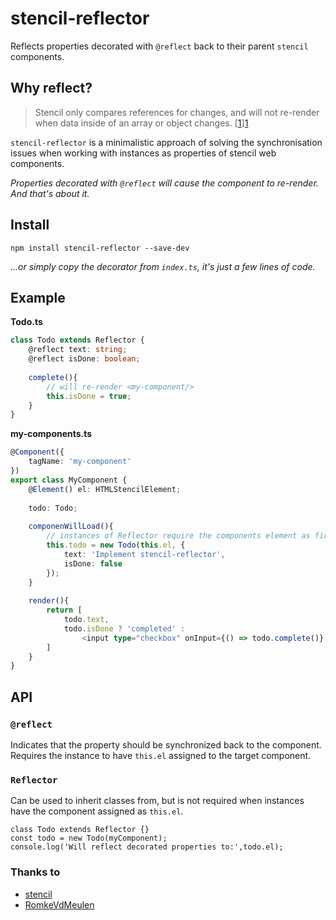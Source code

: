 # stencil-reflector
Reflects properties decorated with `@reflect` back to their parent `stencil` components.

## Why reflect?
> Stencil only compares references for changes, and will not re-render when data inside of an array or object changes. [[1]][1]

`stencil-reflector` is a minimalistic approach of solving the synchronisation issues when working with instances as properties of stencil web components.

*Properties decorated with `@reflect` will cause the component to re-render. And that's about it.*

## Install
    npm install stencil-reflector --save-dev
    
*...or simply copy the decorator from `index.ts`, it's just a few lines of code.*

## Example
**Todo.ts**
```ts
class Todo extends Reflector {
    @reflect text: string;
    @reflect isDone: boolean;
    
    complete(){
        // will re-render <my-component/>
        this.isDone = true;
    }
}
```

**my-components.ts**
```ts
@Component({
    tagName: 'my-component'
})
export class MyComponent {
    @Element() el: HTMLStencilElement;
    
    todo: Todo;
    
    componenWillLoad(){
        // instances of Reflector require the components element as first parameter
        this.todo = new Todo(this.el, {
            text: 'Implement stencil-reflector',
            isDone: false
        });
    }
    
    render(){
        return [
            todo.text,
            todo.isDone ? 'completed' :
                <input type="checkbox" onInput={() => todo.complete()} />
        ]
    }
}
```

## API


### `@reflect`
Indicates that the property should be synchronized back to the component. Requires the instance to have `this.el` assigned to the target component.

### `Reflector`
Can be used to inherit classes from, but is not required when instances have the component assigned as `this.el`.

```
class Todo extends Reflector {}
const todo = new Todo(myComponent);
console.log('Will reflect decorated properties to:',todo.el);
```



### Thanks to
- [stencil](https://github.com/ionic-team/stencil)
- [RomkeVdMeulen](https://gist.github.com/RomkeVdMeulen/e45ee89ce848e7fda140635a4d29892b)


[1]: https://stenciljs.com/docs/reactive-data